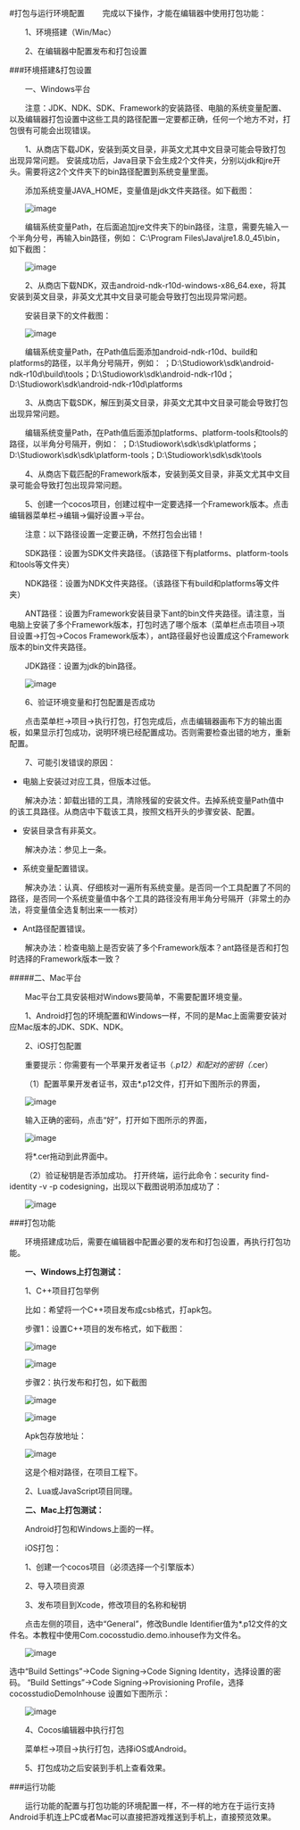 #打包与运行环境配置
&emsp;&emsp;完成以下操作，才能在编辑器中使用打包功能：

&emsp;&emsp;1、环境搭建（Win/Mac）

&emsp;&emsp;2、在编辑器中配置发布和打包设置

###环境搭建&打包设置

&emsp;&emsp;一、Windows平台

&emsp;&emsp;注意：JDK、NDK、SDK、Framework的安装路径、电脑的系统变量配置、以及编辑器打包设置中这些工具的路径配置一定要都正确，任何一个地方不对，打包很有可能会出现错误。

&emsp;&emsp;1、从商店下载JDK，安装到英文目录，非英文尤其中文目录可能会导致打包出现异常问题。
安装成功后，Java目录下会生成2个文件夹，分别以jdk和jre开头。需要将这2个文件夹下的bin路径配置到系统变量里面。

&emsp;&emsp;添加系统变量JAVA_HOME，变量值是jdk文件夹路径。如下截图：

&emsp;&emsp;![image](res/image0001.png)
 
&emsp;&emsp;编辑系统变量Path，在后面追加jre文件夹下的bin路径，注意，需要先输入一个半角分号，再输入bin路径，例如： C:\Program Files\Java\jre1.8.0_45\bin，如下截图：

&emsp;&emsp;![image](res/image0002.png)

&emsp;&emsp;2、从商店下载NDK，双击android-ndk-r10d-windows-x86_64.exe，将其安装到英文目录，非英文尤其中文目录可能会导致打包出现异常问题。

&emsp;&emsp;安装目录下的文件截图：

&emsp;&emsp;![image](res/image0003.png)

&emsp;&emsp;编辑系统变量Path，在Path值后面添加android-ndk-r10d、build和platforms的路径，以半角分号隔开，例如：
；D:\Studiowork\sdk\android-ndk-r10d\build\tools；D:\Studiowork\sdk\android-ndk-r10d；D:\Studiowork\sdk\android-ndk-r10d\platforms

&emsp;&emsp;3、从商店下载SDK，解压到英文目录，非英文尤其中文目录可能会导致打包出现异常问题。

&emsp;&emsp;编辑系统变量Path，在Path值后面添加platforms、platform-tools和tools的路径，以半角分号隔开，例如：
；D:\Studiowork\sdk\sdk\platforms；D:\Studiowork\sdk\sdk\platform-tools；D:\Studiowork\sdk\sdk\tools

&emsp;&emsp;4、从商店下载匹配的Framework版本，安装到英文目录，非英文尤其中文目录可能会导致打包出现异常问题。

&emsp;&emsp;5、创建一个cocos项目，创建过程中一定要选择一个Framework版本。点击编辑器菜单栏->编辑->偏好设置->平台。

&emsp;&emsp;注意：以下路径设置一定要正确，不然打包会出错！

&emsp;&emsp;SDK路径：设置为SDK文件夹路径。（该路径下有platforms、platform-tools和tools等文件夹）

&emsp;&emsp;NDK路径：设置为NDK文件夹路径。（该路径下有build和platforms等文件夹）

&emsp;&emsp;ANT路径：设置为Framework安装目录下ant的bin文件夹路径。请注意，当电脑上安装了多个Framework版本，打包时选了哪个版本（菜单栏点击项目->项目设置->打包->Cocos Framework版本），ant路径最好也设置成这个Framework版本的bin文件夹路径。

&emsp;&emsp;JDK路径：设置为jdk的bin路径。

&emsp;&emsp;![image](res/image0004.png)
 
&emsp;&emsp;6、验证环境变量和打包配置是否成功

&emsp;&emsp;点击菜单栏->项目->执行打包，打包完成后，点击编辑器画布下方的输出面板，如果显示打包成功，说明环境已经配置成功。否则需要检查出错的地方，重新配置。

&emsp;&emsp;7、可能引发错误的原因： 

- 电脑上安装过对应工具，但版本过低。

&emsp;&emsp;解决办法：卸载出错的工具，清除残留的安装文件。去掉系统变量Path值中的该工具路径。从商店中下载该工具，按照文档开头的步骤安装、配置。

- 安装目录含有非英文。

&emsp;&emsp;解决办法：参见上一条。

- 系统变量配置错误。

&emsp;&emsp;解决办法：认真、仔细核对一遍所有系统变量。是否同一个工具配置了不同的路径，是否同一个系统变量值中各个工具的路径没有用半角分号隔开（非常土的办法，将变量值全选复制出来一一核对）

- Ant路径配置错误。

&emsp;&emsp;解决办法：检查电脑上是否安装了多个Framework版本？ant路径是否和打包时选择的Framework版本一致？ 

#####二、Mac平台

&emsp;&emsp;Mac平台工具安装相对Windows要简单，不需要配置环境变量。

&emsp;&emsp;1、Android打包的环境配置和Windows一样，不同的是Mac上面需要安装对应Mac版本的JDK、SDK、NDK。

&emsp;&emsp;2、iOS打包配置

&emsp;&emsp;重要提示：你需要有一个苹果开发者证书（*.p12）和配对的密钥（*.cer）

&emsp;&emsp;（1）配置苹果开发者证书，双击*.p12文件，打开如下图所示的界面，

&emsp;&emsp;![image](res/image0005.png)

&emsp;&emsp;输入正确的密码，点击“好”，打开如下图所示的界面，

&emsp;&emsp;![image](res/image0006.png)

&emsp;&emsp;将*.cer拖动到此界面中。

&emsp;&emsp;（2）验证秘钥是否添加成功。
打开终端，运行此命令：security find-identity -v -p codesigning，出现以下截图说明添加成功了：

&emsp;&emsp;![image](res/image0007.png)

###打包功能

&emsp;&emsp;环境搭建成功后，需要在编辑器中配置必要的发布和打包设置，再执行打包功能。

&emsp;&emsp;**一、Windows上打包测试：**

&emsp;&emsp;1、C++项目打包举例

&emsp;&emsp;比如：希望将一个C++项目发布成csb格式，打apk包。

&emsp;&emsp;步骤1：设置C++项目的发布格式，如下截图：
 
&emsp;&emsp;![image](res/image0008.png)

&emsp;&emsp;![image](res/image0009.png) 

&emsp;&emsp;步骤2：执行发布和打包，如下截图
 
&emsp;&emsp;![image](res/image0010.png) 

&emsp;&emsp;![image](res/image0011.png)  

&emsp;&emsp;Apk包存放地址：

&emsp;&emsp;![image](res/image0012.png)  

&emsp;&emsp;这是个相对路径，在项目工程下。

&emsp;&emsp;2、Lua或JavaScript项目同理。

&emsp;&emsp;**二、Mac上打包测试：**

&emsp;&emsp;Android打包和Windows上面的一样。

&emsp;&emsp;iOS打包：

&emsp;&emsp;1、创建一个cocos项目（必须选择一个引擎版本）

&emsp;&emsp;2、导入项目资源

&emsp;&emsp;3、发布项目到Xcode，修改项目的名称和秘钥

&emsp;&emsp;点击左侧的项目，选中“General”，修改Bundle Identifier值为*.p12文件的文件名。本教程中使用Com.cocosstudio.demo.inhouse作为文件名。

&emsp;&emsp;![image](res/image0013.png) 

选中“Build Settings”->Code Signing->Code Signing Identity，选择设置的密码。
“Build Settings”->Code Signing->Provisioning Profile，选择cocosstudioDemoInhouse
设置如下图所示：

&emsp;&emsp;![image](res/image0014.png) 

&emsp;&emsp;4、Cocos编辑器中执行打包

&emsp;&emsp;菜单栏->项目->执行打包，选择iOS或Android。

&emsp;&emsp;5、打包成功之后安装到手机上查看效果。


###运行功能

&emsp;&emsp;运行功能的配置与打包功能的环境配置一样，不一样的地方在于运行支持Android手机连上PC或者Mac可以直接把游戏推送到手机上，直接预览效果。
